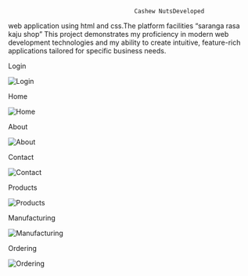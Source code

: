                                         Cashew NutsDeveloped 
web application using html and css.The platform facilities “saranga rasa kaju shop” This project demonstrates my proficiency in modern web development technologies and my ability to create intuitive, feature-rich applications tailored for specific business needs.

Login

![Login](https://github.com/user-attachments/assets/ca9053f0-5aad-467c-9bfa-b15ad58932b0)

Home

![Home](https://github.com/user-attachments/assets/ec9f8522-ddab-45af-838b-8dfc126d1d1d)

About

![About](https://github.com/user-attachments/assets/4614277d-ed2d-4fac-9c06-130be5bc22ba)

Contact

![Contact](https://github.com/user-attachments/assets/c5fdd176-fd0d-4fbe-805d-dfdcdb34dc8f)

Products

![Products](https://github.com/user-attachments/assets/0dd73ce0-6004-4ef2-b5d1-0a7666d50929)

Manufacturing

![Manufacturing](https://github.com/user-attachments/assets/387183de-70b7-4a82-8180-3322cbdc8dd0)


Ordering

![Ordering](https://github.com/user-attachments/assets/4a1a36d7-b680-42d9-af4c-41ae0a502acb)
